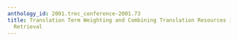```yaml
---
anthology_id: 2001.trec_conference-2001.73
title: Translation Term Weighting and Combining Translation Resources in Cross-Language
  Retrieval
---
```

